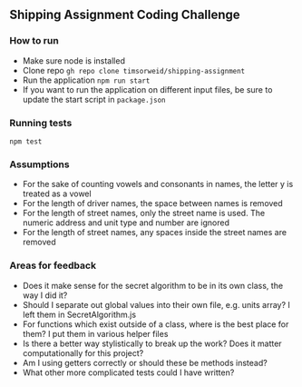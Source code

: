 ## Shipping Assignment Coding Challenge

### How to run

-    Make sure node is installed
-    Clone repo `gh repo clone timsorweid/shipping-assignment`
-    Run the application `npm run start`
-    If you want to run the application on different input files, be sure to update the start script in `package.json`

### Running tests

`npm test`

### Assumptions

-    For the sake of counting vowels and consonants in names, the letter y is treated as a vowel
-    For the length of driver names, the space between names is removed
-    For the length of street names, only the street name is used. The numeric address and unit type and number are ignored
-    For the length of street names, any spaces inside the street names are removed

### Areas for feedback

-    Does it make sense for the secret algorithm to be in its own class, the way I did it?
-    Should I separate out global values into their own file, e.g. units array? I left them in SecretAlgorithm.js
-    For functions which exist outside of a class, where is the best place for them? I put them in various helper files
-    Is there a better way stylistically to break up the work? Does it matter computationally for this project?
-    Am I using getters correctly or should these be methods instead?
-    What other more complicated tests could I have written?
